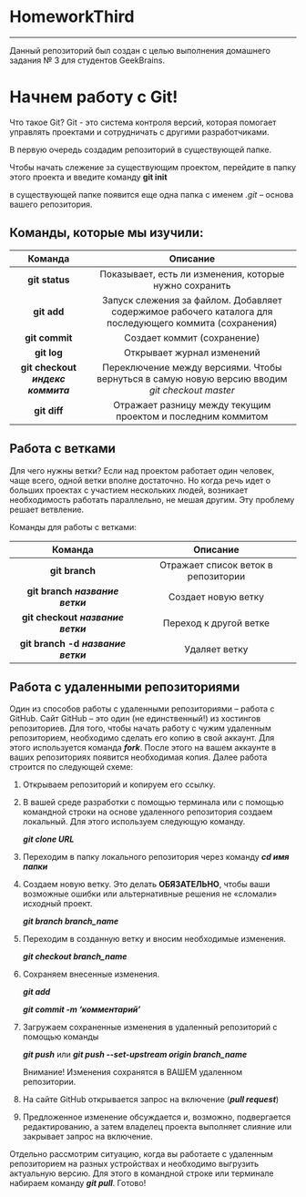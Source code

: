 # HomeworkThird

---

Данный репозиторий был создан с целью выполнения домашнего задания № 3 для студентов GeekBrains.

# Начнем работу с Git!

Что такое Git?
Git - это система контроля версий, которая помогает управлять проектами и сотрудничать с другими разработчиками.

В первую очередь создадим репозиторий в существующей папке.

Чтобы начать слежение за существующим проектом, перейдите в папку этого проекта и введите команду **git init**

в существующей папке появится еще одна папка с именем *.git* – основа вашего репозитория.

## Команды, которые мы изучили:

| Команда| Описание |
|:--------:|:--------:|
| **git status**| Показывает, есть ли изменения, которые нужно сохранить|
| **git add**| Запуск слежения за файлом. Добавляет содержимое рабочего каталога для последующего коммита (сохранения)|
| **git commit**| Создает коммит (сохранение)|
| **git log**| Открывает журнал изменений|
| **git checkout *индекс коммита***| Переключение между версиями. Чтобы вернуться в самую новую версию вводим *git checkout master*|
| **git diff**| Отражает разницу между текущим проектом и последним коммитом|

## Работа с ветками

Для чего нужны ветки? Если над проектом работает один человек, чаще всего, одной ветки вполне достаточно. Но когда речь идет о больших проектах с участием нескольких людей, возникает необходимость работать параллельно, не мешая другим. Эту проблему решает ветвление.

Команды для работы с ветками:

| Команда| Описание |
|:--------:|:--------:|
| **git branch**| Отражает список веток в репозитории|
| **git branch *название ветки***| Создает новую ветку|
| **git checkout *название ветки***| Переход к другой ветке|
| **git branch -d *название ветки***| Удаляет ветку|

## Работа с удаленными репозиториями

Один из способов работы с удаленными репозиториями – работа с GitHub. Сайт GitHub – это один (не единственный!) из хостингов репозиториев. 
Для того, чтобы начать работу с чужим удаленным репозиторием, необходимо сделать его копию в свой аккаунт. Для этого используется команда ***fork***.
После этого на вашем аккаунте в ваших репозиториях появится необходимая копия.
Далее работа строится по следующей схеме:
1)	Открываем репозиторий и копируем его ссылку.
2)	В вашей среде разработки с помощью терминала или с помощью командной строки на основе удаленного репозитория создаем локальный. Для этого используем следующую команду.

    ***git clone URL***

3)	Переходим в папку локального репозитория через команду ***cd имя папки***
4)	Создаем новую ветку. Это делать **ОБЯЗАТЕЛЬНО**, чтобы ваши возможные ошибки или альтернативные решения не «сломали» исходный проект. 

    ***git branch branch_name***
5)	Переходим в созданную ветку и вносим необходимые изменения.

    ***git checkout branch_name***
6)	Cохраняем внесенные изменения.

    ***git add***

    ***git commit -m ‘комментарий’***
7)	Загружаем сохраненные изменения в удаленный репозиторий с помощью команды

    ***git push*** или ***git push --set-upstream origin branch_name***

    Внимание! Изменения сохранятся в ВАШЕМ удаленном репозитории.
8)	На сайте GitHub открывается запрос на включение (***pull request***)
9)	Предложенное изменение обсуждается и, возможно, подвергается редактированию, а затем владелец проекта выполняет слияние или закрывает запрос на включение.

Отдельно рассмотрим ситуацию, когда вы работаете с удаленным репозиторием на разных устройствах и необходимо выгрузить актуальную версию. Для этого в командной строке или терминале набираем команду ***git pull***. Готово!
